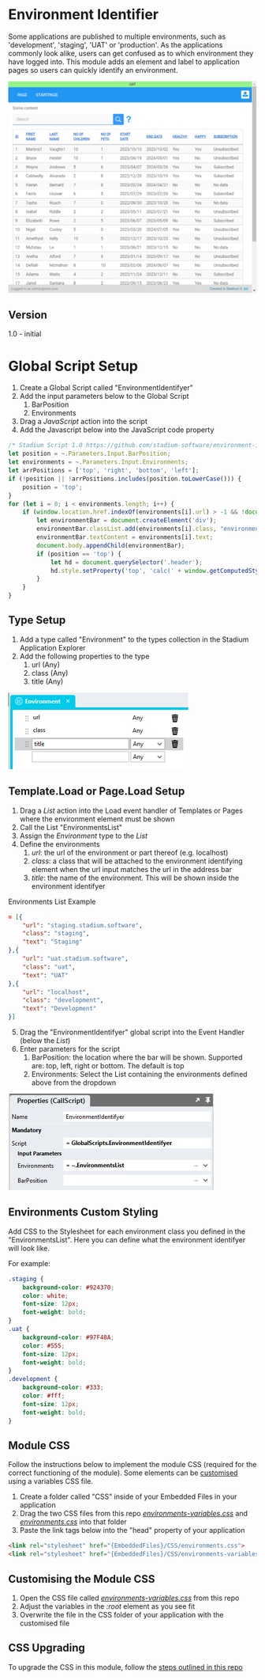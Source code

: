 # Environment Identifier

Some applications are published to multiple environments, such as 'development', 'staging', 'UAT' or 'production'. 
As the applications commonly look alike, users can get confused as to which environment they have logged into. 
This module adds an element and label to application pages so users can quickly identify an environment. 

![Environment Identifyer Display Example](images/BarDisplayExample.png)

## Version
1.0 - initial

# Global Script Setup
1. Create a Global Script called "EnvironmentIdentifyer"
2. Add the input parameters below to the Global Script
   1. BarPosition
   2. Environments
3. Drag a *JavaScript* action into the script
4. Add the Javascript below into the JavaScript code property
```javascript
/* Stadium Script 1.0 https://github.com/stadium-software/environment-identifyer */
let position = ~.Parameters.Input.BarPosition;
let environments = ~.Parameters.Input.Environments;
let arrPositions = ['top', 'right', 'bottom', 'left'];
if (!position || !arrPositions.includes(position.toLowerCase())) { 
    position = 'top';
}
for (let i = 0; i < environments.length; i++) {
    if (window.location.href.indexOf(environments[i].url) > -1 && !document.body.querySelector(".environment-top-bar")) {
        let environmentBar = document.createElement('div');
        environmentBar.classList.add(environments[i].class, "environment-top-bar", "environment-top-bar-" + position);
        environmentBar.textContent = environments[i].text;
        document.body.appendChild(environmentBar);
        if (position == 'top') {
            let hd = document.querySelector('.header');
            hd.style.setProperty('top', 'calc(' + window.getComputedStyle(hd).getPropertyValue("top") + ' + ' + window.getComputedStyle(document.body).getPropertyValue("--environment-bar-size") + ')');
        }
    }
}
```

## Type Setup
1. Add a type called "Environment" to the types collection in the Stadium Application Explorer
2. Add the following properties to the type
   1. url (Any)
   2. class (Any)
   3. title (Any)

![Type Setup](images/EnvironmentType.png)

## Template.Load or Page.Load Setup
1. Drag a *List* action into the Load event handler of Templates or Pages where the environment element must be shown
2. Call the List "EnvironmentsList"
3. Assign the *Environment* type to the *List*
4. Define the environments
   1. *url*: the url of the environment or part thereof (e.g. localhost)
   2. *class*: a class that will be attached to the environment identifying element when the url input matches the url in the address bar
   3. *title*: the name of the environment. This will be shown inside the environment identifyer

Environments List Example
```json
= [{
	"url": "staging.stadium.software",
	"class": "staging",
	"text": "Staging"
},{
	"url": "uat.stadium.software",
	"class": "uat",
	"text": "UAT"
},{
	"url": "localhost",
	"class": "development",
	"text": "Development"
}]
```
5. Drag the "EnvironmentIdentifyer" global script into the Event Handler (below the *List*)
6. Enter parameters for the script
   1. BarPosition: the location where the bar will be shown. Supported are: top, left, right or bottom. The default is top
   2. Environments: Select the List containing the environments defined above from the dropdown

![Script Parameters Example](images/GlobalScriptInputs.png)

## Environments Custom Styling
Add CSS to the Stylesheet for each environment class you defined in the "EnvironmentsList". Here you can define what the environment identifyer will look like. 

For example: 

```css
.staging {
	background-color: #924370;
	color: white;
	font-size: 12px;
	font-weight: bold;
}
.uat {
	background-color: #97F48A;
	color: #555;
	font-size: 12px;
	font-weight: bold;
}
.development {
	background-color: #333;
	color: #fff;
	font-size: 12px;
	font-weight: bold;
}
```

## Module CSS
Follow the instructions below to implement the module CSS (required for the correct functioning of the module). 
Some elements can be [customised](#customising-css) using a variables CSS file. 

1. Create a folder called "CSS" inside of your Embedded Files in your application
2. Drag the two CSS files from this repo [*environments-variables.css*](environments-variables.css) and [*environments.css*](environments.css) into that folder
3. Paste the link tags below into the "head" property of your application
```html
<link rel="stylesheet" href="{EmbeddedFiles}/CSS/environments.css">
<link rel="stylesheet" href="{EmbeddedFiles}/CSS/environments-variables.css">
``` 

## Customising the Module CSS
1. Open the CSS file called [*environments-variables.css*](environments-variables.css) from this repo
2. Adjust the variables in the *:root* element as you see fit
3. Overwrite the file in the CSS folder of your application with the customised file

## CSS Upgrading
To upgrade the CSS in this module, follow the [steps outlined in this repo](https://github.com/stadium-software/samples-upgrading)
